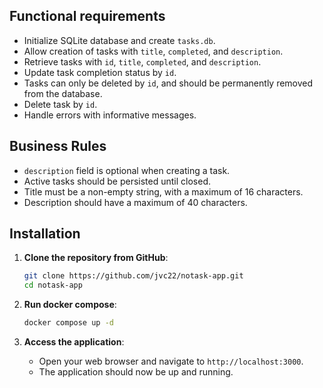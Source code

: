 ## Functional requirements

- Initialize SQLite database and create `tasks.db`.
- Allow creation of tasks with `title`, `completed`, and `description`.
- Retrieve tasks with `id`, `title`, `completed`, and `description`.
- Update task completion status by `id`.
- Tasks can only be deleted by `id`, and should be permanently removed from the database.
- Delete task by `id`.
- Handle errors with informative messages.

## Business Rules

- `description` field is optional when creating a task.
- Active tasks should be persisted until closed.
- Title must be a non-empty string, with a maximum of 16 characters.
- Description should have a maximum of 40 characters.

## Installation

1. **Clone the repository from GitHub**:

   ```bash
   git clone https://github.com/jvc22/notask-app.git
   cd notask-app
   ```

2. **Run docker compose**:

    ```bash
   docker compose up -d
   ```

3. **Access the application**:
    - Open your web browser and navigate to `http://localhost:3000`.
    - The application should now be up and running.